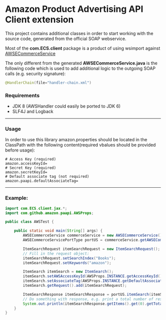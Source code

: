 Amazon Product Advertising API Client extension
==========

This project contains additional classes in order to start working with the source code, generated from the official SOAP webservice.

Most of the **com.ECS.client** package is a product of using wsimport against [AWSECommerceService](https://webservices.amazon.com/AWSECommerceService/AWSECommerceService.wsdl)

The only different from the generated **AWSECommerceService.java** is the following code which is used to add additional logic to the outgoing SOAP calls (e.g. security signature):

```java
@HandlerChain(file="handler-chain.xml")
```

### Requirements

- JDK 8 (AWSHandler could easily be ported to JDK 6)
- SLF4J and Logback

-----------
### Usage
In order to use this library amazon.properties should be located in the ClassPath with the following content(required vbalues should be provided before usage):

```
# Access Key (required)
amazon.accessKeyId=
# Secret Key (required)
amazon.secretKeyId=
# Default associate tag (not required)
amazon.paapi.defaultAssociateTag=
```

-----------
### Example:

```java
import com.ECS.client.jax.*;
import com.github.amazon.paapi.AWSProps;

public class AWSTest {

	public static void main(String[] args) {
		AWSECommerceService commerceService = new AWSECommerceService();
		AWSECommerceServicePortType portUS = commerceService.getAWSECommerceServicePortUS();

		ItemSearchRequest itemSearchRequest = new ItemSearchRequest();
		// Fill in the request object:
		itemSearchRequest.setSearchIndex("Books");
		itemSearchRequest.setKeywords("amazon");

		ItemSearch itemSearch = new ItemSearch();
		itemSearch.setAWSAccessKeyId(AWSProps.INSTANCE.getAccessKeyId());
		itemSearch.setAssociateTag(AWSProps.INSTANCE.getDefaultAssociateTag());
		itemSearch.getRequest().add(itemSearchRequest);

		ItemSearchResponse itemSearchResponse = portUS.itemSearch(itemSearch);
		// Do something with response, e.g. print a total number of results
		System.out.println(itemSearchResponse.getItems().get(0).getTotalResults());
	}
}
```
